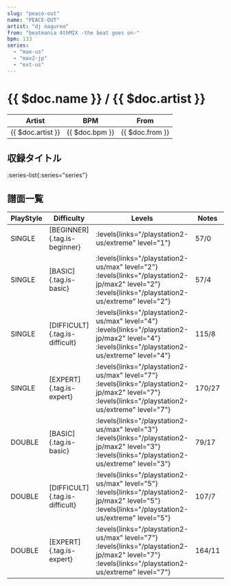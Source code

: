 ```yaml
---
slug: "peace-out"
name: "PEACE-OUT"
artist: "dj nagureo"
from: "beatmania 4thMIX -the beat goes on-"
bpm: 133
series:
  - "max-us"
  - "max2-jp"
  - "ext-us"
---
```


# {{ $doc.name }} / {{ $doc.artist }}

|Artist|BPM|From|
|------|---|----|
|{{ $doc.artist }}|{{ $doc.bpm }}|{{ $doc.from }}|

## 収録タイトル

:series-list{:series="series"}

## 譜面一覧

|PlayStyle|Difficulty|Levels|Notes|Movie|
|---------|----------|------|-----|-----|
|SINGLE|[BEGINNER]{.tag.is-beginner}| :levels{links="/playstation2-us/extreme" level="1"}|57/0||
|SINGLE|[BASIC]{.tag.is-basic}| :levels{links="/playstation2-us/max" level="2"} :levels{links="/playstation2-jp/max2" level="2"}  :levels{links="/playstation2-us/extreme" level="2"}|57/4||
|SINGLE|[DIFFICULT]{.tag.is-difficult}| :levels{links="/playstation2-us/max" level="4"} :levels{links="/playstation2-jp/max2" level="4"}  :levels{links="/playstation2-us/extreme" level="4"}|115/8||
|SINGLE|[EXPERT]{.tag.is-expert}| :levels{links="/playstation2-us/max" level="7"} :levels{links="/playstation2-jp/max2" level="7"}  :levels{links="/playstation2-us/extreme" level="7"}|170/27||
|DOUBLE|[BASIC]{.tag.is-basic}| :levels{links="/playstation2-us/max" level="3"} :levels{links="/playstation2-jp/max2" level="3"}  :levels{links="/playstation2-us/extreme" level="3"}|79/17||
|DOUBLE|[DIFFICULT]{.tag.is-difficult}| :levels{links="/playstation2-us/max" level="5"} :levels{links="/playstation2-jp/max2" level="5"}  :levels{links="/playstation2-us/extreme" level="5"}|107/7||
|DOUBLE|[EXPERT]{.tag.is-expert}| :levels{links="/playstation2-us/max" level="7"} :levels{links="/playstation2-jp/max2" level="7"}  :levels{links="/playstation2-us/extreme" level="7"}|164/11||
